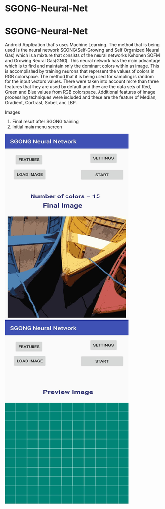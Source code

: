 # SGONG-Neural-Net

# SGONG-Neural-Net

Android Application that's uses Machine Learning. The method that is being used is the neural network SGONG(Self-Growing and Self Organized Neural Gas)  which is a mixture that consists of the neural networks Kohonen SOFM and Growing Neural Gas(GNG). This neural network has the main advantage which is to find and maintain only the dominant colors within an image. This is accomplished by training neurons that represent the values of colors in RGB colorspace. The method that it is being used for sampling is random for the input vectors values. There were taken into account more than three features that they are used by default and they are the data sets of Red, Green and Blue values from RGB colorspace. Additional features of image processing techniques were included and these are the feature of Median, Gradient, Contrast, Sobel, and LBP. 

Images
1. Final result after SGONG training
2. Initial main menu screen

<img src="./Final_Image.jpg" alt="Final Image" width="400px" height="600px"> <img src="./Main_Screen.jpg" alt="Main Menu" width="400px" height="600px">

